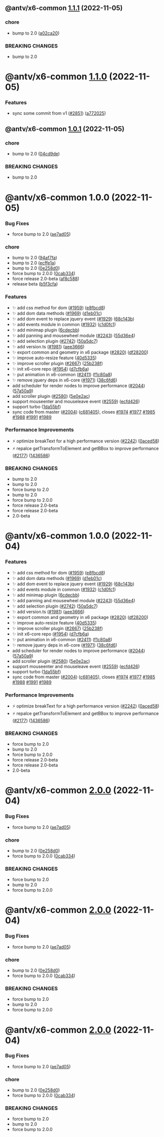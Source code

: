 ## @antv/x6-common [1.1.1](https://github.com/antvis/x6/compare/@antv/x6-common@1.1.0...@antv/x6-common@1.1.1) (2022-11-05)


### chore

* bump to 2.0 ([a02ca20](https://github.com/antvis/x6/commit/a02ca20f054d2eada7806f76b0abe5ae51fb18d1))


### BREAKING CHANGES

* bump to 2.0

# @antv/x6-common [1.1.0](https://github.com/antvis/x6/compare/@antv/x6-common@1.0.1...@antv/x6-common@1.1.0) (2022-11-05)


### Features

* sync some commit from v1 ([#2851](https://github.com/antvis/x6/issues/2851)) ([a772025](https://github.com/antvis/x6/commit/a7720251ff42f2892bff9c3cd5159932322362b1))

## @antv/x6-common [1.0.1](https://github.com/antvis/x6/compare/@antv/x6-common@1.0.0...@antv/x6-common@1.0.1) (2022-11-05)


### chore

* bump to 2.0 ([04cd9de](https://github.com/antvis/x6/commit/04cd9de505bd92a70f33dbc0cfc75b4f9b8126c1))


### BREAKING CHANGES

* bump to 2.0

# @antv/x6-common 1.0.0 (2022-11-05)


### Bug Fixes

* force bump to 2.0 ([ae7ad05](https://github.com/antvis/x6/commit/ae7ad05d9caddc1056afa17549bda74209cedfc0))


### chore

* bump to 2.0 ([94af7fa](https://github.com/antvis/x6/commit/94af7fa7ec96e3417db9aa5d245751507ae2671e))
* bump to 2.0 ([ecffe1a](https://github.com/antvis/x6/commit/ecffe1a2a8bcf5538f027c3c54acaefc50215023))
* bump to 2.0 ([0e258d0](https://github.com/antvis/x6/commit/0e258d0704b444103410a565fe033dae76426ad4))
* force bump to 2.0.0 ([0cab334](https://github.com/antvis/x6/commit/0cab334e4b72a4df33a371c37dfbeff8dc0ae231))
* force release 2.0-beta ([af8c588](https://github.com/antvis/x6/commit/af8c5887b3de721f125da6d71e40c3ec76d0f660))
* release beta ([b5f3cfa](https://github.com/antvis/x6/commit/b5f3cfa2042f5196a995a38a8f41f140cabdce57))


### Features

* ✨ add css method for dom ([#1959](https://github.com/antvis/x6/issues/1959)) ([e8fbcd8](https://github.com/antvis/x6/commit/e8fbcd83fd07b5d2df0abe020fc8e2481332c1b2))
* ✨ add dom data methods ([#1969](https://github.com/antvis/x6/issues/1969)) ([d1eb01c](https://github.com/antvis/x6/commit/d1eb01c491b5509686d0affa8f84fc6438673d80))
* ✨ add dom event to replace jquery event ([#1929](https://github.com/antvis/x6/issues/1929)) ([68c143b](https://github.com/antvis/x6/commit/68c143babf20f84ab7b76aada1794131c49860b2))
* ✨ add events module in common ([#1932](https://github.com/antvis/x6/issues/1932)) ([c1d0fc1](https://github.com/antvis/x6/commit/c1d0fc188e62a8e420ff03512f38c11c5c50a9ba))
* ✨ add minimap plugin ([6cdecbb](https://github.com/antvis/x6/commit/6cdecbbba9a4db1f67189e23fb89f2a7ba2af99e))
* ✨ add panning and mousewheel module ([#2243](https://github.com/antvis/x6/issues/2243)) ([55d36e4](https://github.com/antvis/x6/commit/55d36e46808a4c79b086d7798bce396d5211a1dc))
* ✨ add selection plugin ([#2742](https://github.com/antvis/x6/issues/2742)) ([50a5dc7](https://github.com/antvis/x6/commit/50a5dc7cd8c2e39a1f8bf8359a0eb189dda8cb86))
* ✨ add version.ts ([#1981](https://github.com/antvis/x6/issues/1981)) ([aee3666](https://github.com/antvis/x6/commit/aee3666da25025b7ca284134521d6c6cd7f8edbc))
* ✨ export common and geometry in x6 package ([#2820](https://github.com/antvis/x6/issues/2820)) ([df28200](https://github.com/antvis/x6/commit/df282000cc5e17521147c77c210e172c444c9938))
* ✨ improve auto-resize feature ([40d5335](https://github.com/antvis/x6/commit/40d53355cedc0bbbeb1e26948b67254dc6a40d85))
* ✨ improve scroller plugin ([#2667](https://github.com/antvis/x6/issues/2667)) ([25b238f](https://github.com/antvis/x6/commit/25b238fd0bd289c0175f0cb1282233cb3badbc20))
* ✨ init x6-core repo ([#1954](https://github.com/antvis/x6/issues/1954)) ([d7cfb6a](https://github.com/antvis/x6/commit/d7cfb6af19fc021ad197a8bed187d927a81d7dfa))
* ✨ put animation in x6-common ([#2411](https://github.com/antvis/x6/issues/2411)) ([f1c80a8](https://github.com/antvis/x6/commit/f1c80a8cd75efe1def32168b6acff90ece5723ba))
* ✨ remove jquery deps in x6-core ([#1971](https://github.com/antvis/x6/issues/1971)) ([38c6fd6](https://github.com/antvis/x6/commit/38c6fd69922b3db7eb938f55a8c29f8226edbed1))
* add scheduler for render nodes to improve performance ([#2044](https://github.com/antvis/x6/issues/2044)) ([57a50a9](https://github.com/antvis/x6/commit/57a50a9dec2b9dbe04f51972a1eebd7a98c116e0))
* add scroller plugin ([#2580](https://github.com/antvis/x6/issues/2580)) ([5e0e2ac](https://github.com/antvis/x6/commit/5e0e2acde7d7e259ea27d001983e950878d0ecc8))
* support mouseenter and mouseleave event ([#2559](https://github.com/antvis/x6/issues/2559)) ([ecfd426](https://github.com/antvis/x6/commit/ecfd4263b1266a128bf8651c4dd745ff8ab038b3))
* support turbo ([1da55bf](https://github.com/antvis/x6/commit/1da55bfda73edaa96515998b5766e9ed5f241ee9))
* sync code from master ([#2004](https://github.com/antvis/x6/issues/2004)) ([c681405](https://github.com/antvis/x6/commit/c68140504bd21f654870f3d2fc1ad2f16f1113c8)), closes [#1974](https://github.com/antvis/x6/issues/1974) [#1977](https://github.com/antvis/x6/issues/1977) [#1985](https://github.com/antvis/x6/issues/1985) [#1988](https://github.com/antvis/x6/issues/1988) [#1991](https://github.com/antvis/x6/issues/1991) [#1989](https://github.com/antvis/x6/issues/1989)


### Performance Improvements

* ⚡️ optimize breakText for a high performance version ([#2242](https://github.com/antvis/x6/issues/2242)) ([0aced58](https://github.com/antvis/x6/commit/0aced58056d908ec092bca1889b5ef367a94fe68))
* ⚡️ repalce getTransformToElement and getBBox to improve performance ([#2177](https://github.com/antvis/x6/issues/2177)) ([1436586](https://github.com/antvis/x6/commit/1436586f85cc2e2f6ec71548f6d6c232be793154))


### BREAKING CHANGES

* bump to 2.0
* bump to 2.0
* force bump to 2.0
* bump to 2.0
* force bump to 2.0.0
* force release 2.0-beta
* force release 2.0-beta
* 2.0-beta

# @antv/x6-common 1.0.0 (2022-11-04)


### Features

* ✨ add css method for dom ([#1959](https://github.com/antvis/x6/issues/1959)) ([e8fbcd8](https://github.com/antvis/x6/commit/e8fbcd83fd07b5d2df0abe020fc8e2481332c1b2))
* ✨ add dom data methods ([#1969](https://github.com/antvis/x6/issues/1969)) ([d1eb01c](https://github.com/antvis/x6/commit/d1eb01c491b5509686d0affa8f84fc6438673d80))
* ✨ add dom event to replace jquery event ([#1929](https://github.com/antvis/x6/issues/1929)) ([68c143b](https://github.com/antvis/x6/commit/68c143babf20f84ab7b76aada1794131c49860b2))
* ✨ add events module in common ([#1932](https://github.com/antvis/x6/issues/1932)) ([c1d0fc1](https://github.com/antvis/x6/commit/c1d0fc188e62a8e420ff03512f38c11c5c50a9ba))
* ✨ add minimap plugin ([6cdecbb](https://github.com/antvis/x6/commit/6cdecbbba9a4db1f67189e23fb89f2a7ba2af99e))
* ✨ add panning and mousewheel module ([#2243](https://github.com/antvis/x6/issues/2243)) ([55d36e4](https://github.com/antvis/x6/commit/55d36e46808a4c79b086d7798bce396d5211a1dc))
* ✨ add selection plugin ([#2742](https://github.com/antvis/x6/issues/2742)) ([50a5dc7](https://github.com/antvis/x6/commit/50a5dc7cd8c2e39a1f8bf8359a0eb189dda8cb86))
* ✨ add version.ts ([#1981](https://github.com/antvis/x6/issues/1981)) ([aee3666](https://github.com/antvis/x6/commit/aee3666da25025b7ca284134521d6c6cd7f8edbc))
* ✨ export common and geometry in x6 package ([#2820](https://github.com/antvis/x6/issues/2820)) ([df28200](https://github.com/antvis/x6/commit/df282000cc5e17521147c77c210e172c444c9938))
* ✨ improve auto-resize feature ([40d5335](https://github.com/antvis/x6/commit/40d53355cedc0bbbeb1e26948b67254dc6a40d85))
* ✨ improve scroller plugin ([#2667](https://github.com/antvis/x6/issues/2667)) ([25b238f](https://github.com/antvis/x6/commit/25b238fd0bd289c0175f0cb1282233cb3badbc20))
* ✨ init x6-core repo ([#1954](https://github.com/antvis/x6/issues/1954)) ([d7cfb6a](https://github.com/antvis/x6/commit/d7cfb6af19fc021ad197a8bed187d927a81d7dfa))
* ✨ put animation in x6-common ([#2411](https://github.com/antvis/x6/issues/2411)) ([f1c80a8](https://github.com/antvis/x6/commit/f1c80a8cd75efe1def32168b6acff90ece5723ba))
* ✨ remove jquery deps in x6-core ([#1971](https://github.com/antvis/x6/issues/1971)) ([38c6fd6](https://github.com/antvis/x6/commit/38c6fd69922b3db7eb938f55a8c29f8226edbed1))
* add scheduler for render nodes to improve performance ([#2044](https://github.com/antvis/x6/issues/2044)) ([57a50a9](https://github.com/antvis/x6/commit/57a50a9dec2b9dbe04f51972a1eebd7a98c116e0))
* add scroller plugin ([#2580](https://github.com/antvis/x6/issues/2580)) ([5e0e2ac](https://github.com/antvis/x6/commit/5e0e2acde7d7e259ea27d001983e950878d0ecc8))
* support mouseenter and mouseleave event ([#2559](https://github.com/antvis/x6/issues/2559)) ([ecfd426](https://github.com/antvis/x6/commit/ecfd4263b1266a128bf8651c4dd745ff8ab038b3))
* support turbo ([1da55bf](https://github.com/antvis/x6/commit/1da55bfda73edaa96515998b5766e9ed5f241ee9))
* sync code from master ([#2004](https://github.com/antvis/x6/issues/2004)) ([c681405](https://github.com/antvis/x6/commit/c68140504bd21f654870f3d2fc1ad2f16f1113c8)), closes [#1974](https://github.com/antvis/x6/issues/1974) [#1977](https://github.com/antvis/x6/issues/1977) [#1985](https://github.com/antvis/x6/issues/1985) [#1988](https://github.com/antvis/x6/issues/1988) [#1991](https://github.com/antvis/x6/issues/1991) [#1989](https://github.com/antvis/x6/issues/1989)


### Performance Improvements

* ⚡️ optimize breakText for a high performance version ([#2242](https://github.com/antvis/x6/issues/2242)) ([0aced58](https://github.com/antvis/x6/commit/0aced58056d908ec092bca1889b5ef367a94fe68))
* ⚡️ repalce getTransformToElement and getBBox to improve performance ([#2177](https://github.com/antvis/x6/issues/2177)) ([1436586](https://github.com/antvis/x6/commit/1436586f85cc2e2f6ec71548f6d6c232be793154))


### BREAKING CHANGES

* force bump to 2.0
* bump to 2.0
* force bump to 2.0.0
* force release 2.0-beta
* force release 2.0-beta
* 2.0-beta

# @antv/x6-common [2.0.0](https://github.com/antvis/x6/compare/@antv/x6-common@1.0.0...@antv/x6-common@2.0.0) (2022-11-04)


### Bug Fixes

* force bump to 2.0 ([ae7ad05](https://github.com/antvis/x6/commit/ae7ad05d9caddc1056afa17549bda74209cedfc0))


### chore

* bump to 2.0 ([0e258d0](https://github.com/antvis/x6/commit/0e258d0704b444103410a565fe033dae76426ad4))
* force bump to 2.0.0 ([0cab334](https://github.com/antvis/x6/commit/0cab334e4b72a4df33a371c37dfbeff8dc0ae231))


### BREAKING CHANGES

* force bump to 2.0
* bump to 2.0
* force bump to 2.0.0

# @antv/x6-common [2.0.0](https://github.com/antvis/x6/compare/@antv/x6-common@1.0.0...@antv/x6-common@2.0.0) (2022-11-04)


### Bug Fixes

* force bump to 2.0 ([ae7ad05](https://github.com/antvis/x6/commit/ae7ad05d9caddc1056afa17549bda74209cedfc0))


### chore

* bump to 2.0 ([0e258d0](https://github.com/antvis/x6/commit/0e258d0704b444103410a565fe033dae76426ad4))
* force bump to 2.0.0 ([0cab334](https://github.com/antvis/x6/commit/0cab334e4b72a4df33a371c37dfbeff8dc0ae231))


### BREAKING CHANGES

* force bump to 2.0
* bump to 2.0
* force bump to 2.0.0

# @antv/x6-common [2.0.0](https://github.com/antvis/x6/compare/@antv/x6-common@1.0.0...@antv/x6-common@2.0.0) (2022-11-04)


### Bug Fixes

* force bump to 2.0 ([ae7ad05](https://github.com/antvis/x6/commit/ae7ad05d9caddc1056afa17549bda74209cedfc0))


### chore

* bump to 2.0 ([0e258d0](https://github.com/antvis/x6/commit/0e258d0704b444103410a565fe033dae76426ad4))
* force bump to 2.0.0 ([0cab334](https://github.com/antvis/x6/commit/0cab334e4b72a4df33a371c37dfbeff8dc0ae231))


### BREAKING CHANGES

* force bump to 2.0
* bump to 2.0
* force bump to 2.0.0

